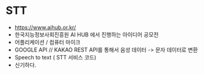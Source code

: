 # STT

- https://www.aihub.or.kr/ 
- 한국지능정보사회진흥원 AI HUB 에서 진행하는 아이디어 공모전
- 어플리케이션 / 컴퓨터 마이크 
- GOOGLE API // KAKAO REST API를 통해서 음성 데이터 -> 문자 데이터로 변환
- Speech to text ( STT 서비스 코드)
- 신기하다.
